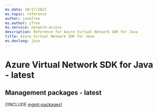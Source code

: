 ```yaml
---
ms.data: 10/17/2022
ms.topic: reference
author: joshfree
ms.author: jfree
ms.service: network-access
description: Reference for Azure Virtual Network SDK for Java
title: Azure Virtual Network SDK for Java
ms.devlang: java
---
```

# Azure Virtual Network SDK for Java - latest

## Management packages - latest
[!INCLUDE [mgmt-packages](virtual-network-mgmt-index.md)]